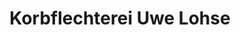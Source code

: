 ---
title: "Korbflechterei Uwe Lohse"
url: /wettin-loebejuen/korbflechterei-uwe-lohse/
shop: Möbel
---